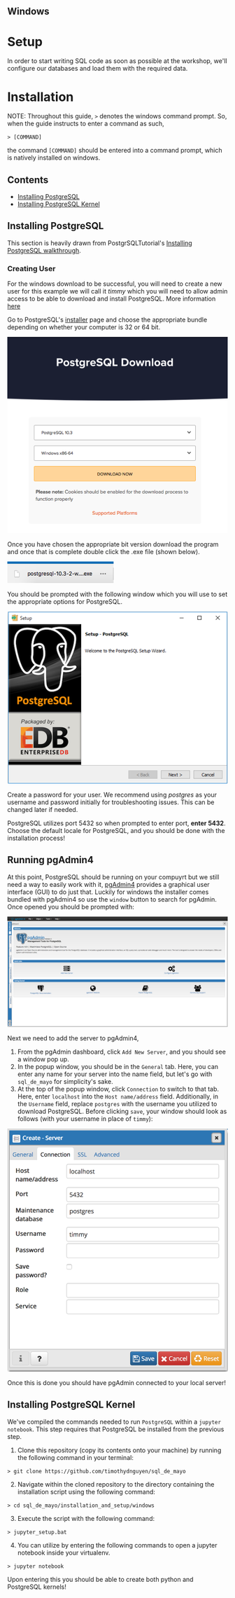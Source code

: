 
## Windows

# Setup

In order to start writing SQL code as soon as possible at the workshop, we'll configure our databases and load them with the required data.

# Installation

NOTE: Throughout this guide, `>` denotes the windows command prompt. So, when the guide instructs to enter a command as such,
```
> [COMMAND]
```
the command `[COMMAND]` should be entered into a command prompt, which is natively installed on windows.

## Contents
- [Installing PostgreSQL](#installing-postgresql)
- [Installing PostgreSQL Kernel](#installing-psql-kernel)

## Installing PostgreSQL

This section is heavily drawn from PostgrSQLTutorial's [Installing PostgreSQL walkthrough](http://www.postgresqltutorial.com/install-postgresql/).

### Creating User
For the windows download to be successful, you will need to create a new user for this example we will call it *timmy* which you will need to allow admin access to be able to download and install PostgreSQL. More information [here](https://support.microsoft.com/en-us/help/4026923/windows-create-a-local-user-or-administrator-account-in-windows-10)


Go to PostgreSQL's [installer](https://www.postgresql.org/download/windows/) page and choose the appropriate bundle depending on whether your computer is 32 or 64 bit.

<img src="img/postgres_installer.png" />

Once you have chosen the appropriate bit version download the program and once that is complete double click the .exe file (shown below).

<img src="img/postgres_exe.png" />

You should be prompted with the following window which you will use to set the appropriate options for PostgreSQL.

<img src="img/window_popup.png" />


Create a password for your user. We recommend using *postgres* as your username and password initially for troubleshooting issues. This can be changed later if needed.

PostgreSQL utilizes port 5432 so when prompted to enter port, **enter 5432**.
Choose the default locale for PostgreSQL, and you should be done with the installation process!

## Running pgAdmin4

At this point, PostgreSQL should be running on your compuyrt but we still need a way to easily work with it, [pgAdmin4](https://www.pgadmin.org/) provides a graphical user interface (GUI) to do just that. Luckily for windows the installer comes bundled with pgAdmin4 so use the `window` button to search for pgAdmin. Once opened you should be prompted with:


<img src="img/pgAdmin_launch.png" />

Next we need to add the server to pgAdmin4,

1. From the pgAdmin dashboard, click `Add New Server`, and you should see a window pop up.
2. In the popup window, you should be in the `General` tab. Here, you can enter any name for your server into the name field, but let's go with `sql_de_mayo` for simplicity's sake.
3. At the top of the popup window, click `Connection` to switch to that tab. Here, enter `localhost` into the `Host name/address` field. Additionally, in the `Username` field, replace `postgres` with the username you utilized to download PostgreSQL. Before clicking `save`, your window should look as follows (with your username in place of `timmy`):

<img src="img/connection_parameters.png" />


Once this is done you should have pgAdmin connected to your local server!

## Installing PostgreSQL Kernel
We've compiled the commands needed to run `PostgreSQL` within a `jupyter notebook`. This step requires that PostgreSQL be installed from the previous step.

1. Clone this repository (copy its contents onto your machine) by running the following command in your terminal:
```
> git clone https://github.com/timothydnguyen/sql_de_mayo
```
2. Navigate within the cloned repository to the directory containing the installation script using the following command:
```
> cd sql_de_mayo/installation_and_setup/windows
```
3. Execute the script with the following command:
```
> jupyter_setup.bat
```

4. You can utilize by entering the following commands to open a jupyter notebook inside your virtualenv.

```
> jupyter notebook
```
Upon entering this you should be able to create both python and PostgreSQL kernels!

